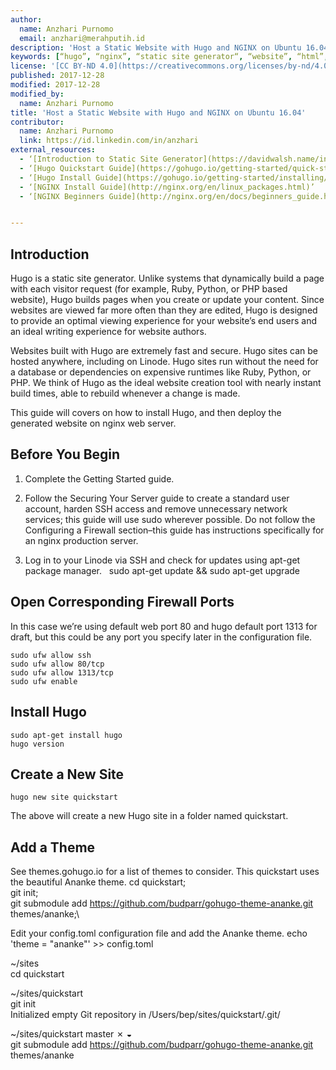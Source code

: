 ```yaml
---
author:
  name: Anzhari Purnomo
  email: anzhari@merahputih.id
description: 'Host a Static Website with Hugo and NGINX on Ubuntu 16.04.'
keywords: [“hugo”, “nginx”, “static site generator“, “website”, “html”, “go”]
license: '[CC BY-ND 4.0](https://creativecommons.org/licenses/by-nd/4.0)'
published: 2017-12-28
modified: 2017-12-28
modified_by:
  name: Anzhari Purnomo
title: 'Host a Static Website with Hugo and NGINX on Ubuntu 16.04'
contributor:
  name: Anzhari Purnomo
  link: https://id.linkedin.com/in/anzhari
external_resources:
  - ‘[Introduction to Static Site Generator](https://davidwalsh.name/introduction-static-site-generators)’
  - ‘[Hugo Quickstart Guide](https://gohugo.io/getting-started/quick-start/)’
  - ‘[Hugo Install Guide](https://gohugo.io/getting-started/installing/)’
  - ‘[NGINX Install Guide](http://nginx.org/en/linux_packages.html)’
  - ‘[NGINX Beginners Guide](http://nginx.org/en/docs/beginners_guide.html)’


---
```


## Introduction

Hugo is a static site generator. Unlike systems that dynamically build a page with each visitor request (for example, Ruby, Python, or PHP based website), Hugo builds pages when you create or update your content. Since websites are viewed far more often than they are edited, Hugo is designed to provide an optimal viewing experience for your website’s end users and an ideal writing experience for website authors.

Websites built with Hugo are extremely fast and secure. Hugo sites can be hosted anywhere, including on Linode. Hugo sites run without the need for a database or dependencies on expensive runtimes like Ruby, Python, or PHP.
We think of Hugo as the ideal website creation tool with nearly instant build times, able to rebuild whenever a change is made.

This guide will covers on how to install Hugo, and then deploy the generated website on nginx web server.

## Before You Begin

1.  Complete the Getting Started guide.

2.  Follow the Securing Your Server guide to create a standard user account, harden SSH access and remove unnecessary network services; this guide will use sudo wherever possible.  Do not follow the Configuring a Firewall section–this guide has instructions specifically for an nginx production server.

3.  Log in to your Linode via SSH and check for updates using apt-get package manager.      sudo apt-get update && sudo apt-get upgrade

## Open Corresponding Firewall Ports
In this case we’re using default web port 80 and hugo default port 1313 for draft, but this could be any port you specify later in the configuration file.

    sudo ufw allow ssh
    sudo ufw allow 80/tcp
    sudo ufw allow 1313/tcp
    sudo ufw enable

## Install Hugo

    sudo apt-get install hugo
    hugo version


## Create a New Site

    hugo new site quickstart
The above will create a new Hugo site in a folder named quickstart.

## Add a Theme
See themes.gohugo.io for a list of themes to consider. This quickstart uses the beautiful Ananke theme.
    cd quickstart;\
    git init;\
    git submodule add https://github.com/budparr/gohugo-theme-ananke.git themes/ananke;\

Edit your config.toml configuration file and add the Ananke theme.
    echo 'theme = "ananke"' >> config.toml

~/sites                                                                                             
    cd quickstart                                                                                     

~/sites/quickstart                                                                                  
    git init                                                                                          
Initialized empty Git repository in /Users/bep/sites/quickstart/.git/                               

~/sites/quickstart  master ✗                                                                    ◒   
    git submodule add https://github.com/budparr/gohugo-theme-ananke.git themes/ananke
